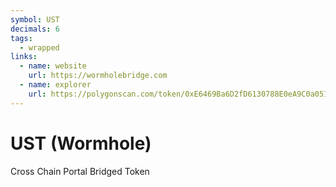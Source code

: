 ```yaml
---
symbol: UST
decimals: 6
tags:
  - wrapped
links:
  - name: website
    url: https://wormholebridge.com
  - name: explorer
    url: https://polygonscan.com/token/0xE6469Ba6D2fD6130788E0eA9C0a0515900563b59
---
```


# UST (Wormhole)

Cross Chain Portal Bridged Token
